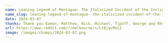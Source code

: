```yaml
---
name: Leaning Legend of Montague: The Italicized Incident of the Inclined Intruder
name_slug: leaning-legend-of-montague--the-italicized-incident-of-the-inclined-intruder
date: 2024-03-07
thanks: Thank you Eamon, Matthew, Nick, Michael, Tipoff, George and Rhys!
url: https://www.reddit.com/r/melbourne/s/LtBjqvRUi2
image: /images/chumps/2024-03-07.png
---
```

